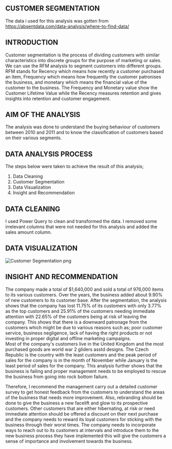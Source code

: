 ## CUSTOMER SEGMENTATION
The data i used for this analysis was gotten from https://absentdata.com/data-analysis/where-to-find-data/

## INTRODUCTION
Customer segmentation is the process of dividing customers with similar characteristics into discrete groups for the purpose of marketing or sales. We can use the RFM analysis to segment customers into different groups. RFM stands for Recency which means how recently a customer purchased an item, Frequency which means how frequently the customer patronises the business, and monetary which means the financial value of the customer to the business. The Frequency and Monetary value show the Customer Lifetime Value while the Recency measures retention and gives insights into retention and customer engagement.

## AIM OF THE ANALYSIS
The analysis was done to understand the buying behaviour of customers between 2010 and 2011 and to know the classification of customers based on their various segments.


## DATA ANALYSIS PROCESS
The steps below were taken to achieve the result of this analysis;
1.	Data Cleaning
2.	Customer Segmentation
3.	Data Visualization
4.	Insight and Recommendation
## DATA CLEANING
I used Power Query to clean and transformed the data. I removed some irrelevant columns that were not needed for this analysis and added the sales amount column.

## DATA VISUALIZATION
![Customer Segmentation png](https://github.com/Adanna-Iwuanyanwu/Customer-Segmentation/assets/47563475/25a16549-0d6f-43cb-a7c1-8b3f28c1aae6)

## INSIGHT AND RECOMMENDATION
The company made a total of $1,640,000 and sold a total of 976,000 items to its various customers. Over the years, the business added about 9.90% of new customers to its customer base.
After the segmentation, the analysis shows that the company has lost 11.75% of its customers with only 3.77% as the top customers and 25.91% of the customers needing immediate attention with 22.65% of the customers being at risk of leaving the company.
This shows that there is a downward patronage from the customers which might be due to various reasons such as; poor customer service, business negligence, lack of having the right products or not investing in proper digital and offline marketing campaigns.  
Most of the company's customers live in the United Kingdom and the most purchased goods are world war 2 gliders asstd designs. The Czech Republic is the country with the least customers and the peak period of sales for the company is in the month of November while January is the least period of sales for the company. 
This analysis further shows that the business is failing and proper management needs to be employed to rescue the business from going into rock bottom failure. 

Therefore, I recommend the management carry out a detailed customer survey to get honest feedback from the customers to understand the areas of the business that needs more improvement. Also, rebranding should be done to give the business a new facelift and glow to its prospective customers.
Other customers that are either hibernating, at risk or need immediate attention should be offered a discount on their next purchase and the company needs to reward its loyal customers for sticking with the business through their worst times.
The company needs to incorporate ways to reach out to its customers at intervals and introduce them to the new business process they have implemented this will give the customers a sense of importance and involvement towards the business.

 
